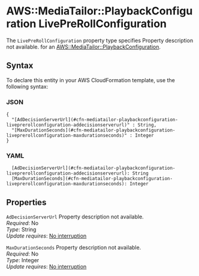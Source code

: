 # AWS::MediaTailor::PlaybackConfiguration LivePreRollConfiguration<a name="aws-properties-mediatailor-playbackconfiguration-liveprerollconfiguration"></a>

<a name="aws-properties-mediatailor-playbackconfiguration-liveprerollconfiguration-description"></a>The `LivePreRollConfiguration` property type specifies Property description not available\. for an [AWS::MediaTailor::PlaybackConfiguration](aws-resource-mediatailor-playbackconfiguration.md)\.

## Syntax<a name="aws-properties-mediatailor-playbackconfiguration-liveprerollconfiguration-syntax"></a>

To declare this entity in your AWS CloudFormation template, use the following syntax:

### JSON<a name="aws-properties-mediatailor-playbackconfiguration-liveprerollconfiguration-syntax.json"></a>

```
{
  "[AdDecisionServerUrl](#cfn-mediatailor-playbackconfiguration-liveprerollconfiguration-addecisionserverurl)" : String,
  "[MaxDurationSeconds](#cfn-mediatailor-playbackconfiguration-liveprerollconfiguration-maxdurationseconds)" : Integer
}
```

### YAML<a name="aws-properties-mediatailor-playbackconfiguration-liveprerollconfiguration-syntax.yaml"></a>

```
  [AdDecisionServerUrl](#cfn-mediatailor-playbackconfiguration-liveprerollconfiguration-addecisionserverurl): String
  [MaxDurationSeconds](#cfn-mediatailor-playbackconfiguration-liveprerollconfiguration-maxdurationseconds): Integer
```

## Properties<a name="aws-properties-mediatailor-playbackconfiguration-liveprerollconfiguration-properties"></a>

`AdDecisionServerUrl`  <a name="cfn-mediatailor-playbackconfiguration-liveprerollconfiguration-addecisionserverurl"></a>
Property description not available\.  
*Required*: No  
*Type*: String  
*Update requires*: [No interruption](https://docs.aws.amazon.com/AWSCloudFormation/latest/UserGuide/using-cfn-updating-stacks-update-behaviors.html#update-no-interrupt)

`MaxDurationSeconds`  <a name="cfn-mediatailor-playbackconfiguration-liveprerollconfiguration-maxdurationseconds"></a>
Property description not available\.  
*Required*: No  
*Type*: Integer  
*Update requires*: [No interruption](https://docs.aws.amazon.com/AWSCloudFormation/latest/UserGuide/using-cfn-updating-stacks-update-behaviors.html#update-no-interrupt)